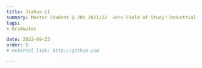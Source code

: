 ```yaml
---
title: Jiahua LI  
summary: Master Student @ JNU 2021/22  <br> Field of Study：Industrial Engineering <br> Job: Front-end Developer @ SF Technology
tags:
- Graduates

date: 2022-09-23
order: 5
# external_link: http://github.com

---
```

